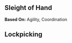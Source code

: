 Sleight of Hand
---------------

__Based On:__ <span title='Space'>Agility</span>, <span title='Adventure & Fantasy'>Coordination</span>

Lockpicking
-----------
